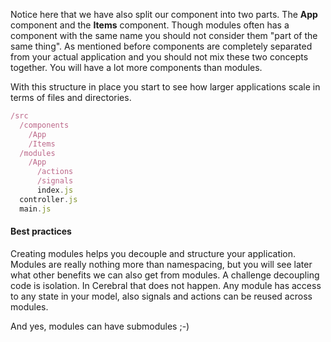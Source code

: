 Notice here that we have also split our component into two parts. The **App** component and the **Items** component. Though modules often has a component with the same name you should not consider them "part of the same thing". As mentioned before components are completely separated from your actual application and you should not mix these two concepts together. You will have a lot more components than modules.

With this structure in place you start to see how larger applications scale in terms of files and directories.

```javascript
/src
  /components
    /App
    /Items
  /modules
    /App
      /actions
      /signals
      index.js
  controller.js
  main.js
```

#### Best practices
Creating modules helps you decouple and structure your application. Modules are really nothing more than namespacing, but you will see later what other benefits we can also get from modules. A challenge decoupling code is isolation. In Cerebral that does not happen. Any module has access to any state in your model, also signals and actions can be reused across modules.

And yes, modules can have submodules ;-)
